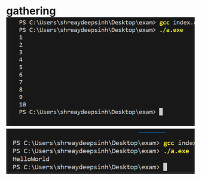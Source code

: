 # gathering![Alt text](<Screenshot 2024-01-24 120143.png>) ![Alt text](<Screenshot 2024-01-24 120109.png>)